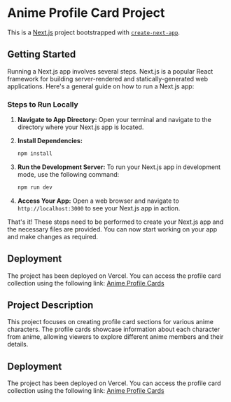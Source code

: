 
# Anime Profile Card Project

This is a [Next.js](https://nextjs.org/) project bootstrapped with [`create-next-app`](https://github.com/vercel/next.js/tree/canary/packages/create-next-app).

## Getting Started

Running a Next.js app involves several steps. Next.js is a popular React framework for building server-rendered and statically-generated web applications. Here's a general guide on how to run a Next.js app:

### Steps to Run Locally

1. **Navigate to App Directory:**
   Open your terminal and navigate to the directory where your Next.js app is located.


2. **Install Dependencies:**
   
   ```bash
   npm install
   ```

3. **Run the Development Server:**
   To run your Next.js app in development mode, use the following command:
   
   ```bash
   npm run dev
   ```

4. **Access Your App:**
   Open a web browser and navigate to `http://localhost:3000` to see your Next.js app in action.

That's it! These steps need to be performed to create your Next.js app and the necessary files are provided. You can now start working on your app and make changes as required.

 
## Deployment

The project has been deployed on Vercel. You can access the profile card collection using the following link: [Anime Profile Cards](https://profile-card-five-liard.vercel.app/)


## Project Description

This project focuses on creating profile card sections for various anime characters. The profile cards showcase information about each character from anime, allowing viewers to explore different anime members and their details.

## Deployment

The project has been deployed on Vercel. You can access the profile card collection using the following link: [Anime Profile Cards](https://profile-card-five-liard.vercel.app/)



